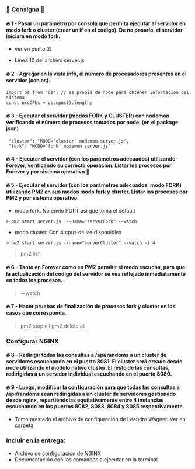 ### 🌈 Consigna 🌈

#### 🔥 1 - Pasar un parámetro por consola que permita ejecutar al servidor en modo fork o cluster (crear un if en el codigo). De no pasarlo, el servidor iniciará en modo fork.

- ver en punto 3)

- Linea 10 del archivo server.js

#### 🔥 2 - Agregar en la vista info, el número de procesadores presentes en el servidor (con os).

```
import os from "os"; // es propia de node para obtener informacion del sistema
const nroCPUs = os.cpus().length;
```

#### 🔥 3 - Ejecutar el servidor (modos FORK y CLUSTER) con nodemon verificando el número de procesos tomados por node. (en el package json)

```
 "cluster": "MODO='cluster' nodemon server.js",
 "fork": "MODO='fork' nodemon server.js"
```

#### 🔥 4 - Ejecutar el servidor (con los parámetros adecuados) utilizando Forever, verificando su correcta operación. Listar los procesos por Forever y por sistema operativo 💩

#### 🔥 5 - Ejecutar el servidor (con los parámetros adecuados: modo FORK) utilizando PM2 en sus modos modo fork y cluster. Listar los procesos por PM2 y por sistema operativo.

- modo fork. No envio PORT asi que toma el default

```
> pm2 start server.js  --name="serverFork" --watch
```

- modo cluster. Con 4 cpus de las disponibles

```
> pm2 start server.js --name="serverCluster" --watch -i 4

```

> pm2 list

#### 🔥 6 - Tanto en Forever como en PM2 permitir el modo escucha, para que la actualización del código del servidor se vea reflejado inmediatamente en todos los procesos.

> --watch

#### 🔥 7 - Hacer pruebas de finalización de procesos fork y cluster en los casos que corresponda.

> pm2 stop all
> pm2 delete all

### Configurar NGINX

#### 🔥 8 - Redirigir todas las consultas a /api/randoms a un cluster de servidores escuchando en el puerto 8081. El cluster será creado desde node utilizando el módulo nativo cluster. El resto de las consultas, redirigirlas a un servidor individual escuchando en el puerto 8080.

#### 🔥 9 - Luego, modificar la configuración para que todas las consultas a /api/randoms sean redirigidas a un cluster de servidores gestionado desde nginx, repartiéndolas equitativamente entre 4 instancias escuchando en los puertos 8082, 8083, 8084 y 8085 respectivamente.

- Tomo prestado el archivo de configuración de Leandro Wagner. Ver en carpeta

### Incluir en la entrega:

- Archivo de configuración de NGINX
- Documentación con los comandos a ejecutar en la terminal.
